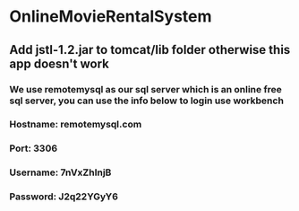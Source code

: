 # OnlineMovieRentalSystem
## Add jstl-1.2.jar to tomcat/lib folder otherwise this app doesn't work
### We use remotemysql as our sql server which is an online free sql server, you can use the info below to login use workbench
### Hostname: remotemysql.com
### Port: 3306
### Username: 7nVxZhInjB
### Password: J2q22YGyY6
